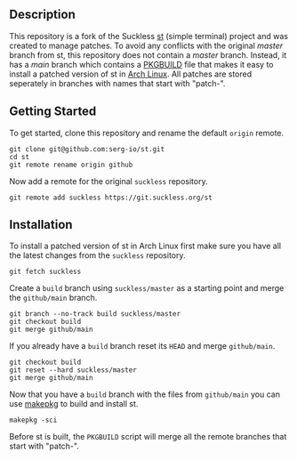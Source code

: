 ## Description ##

This repository is a fork of the Suckless [st](https://st.suckless.org/) (simple terminal) project
and was created to manage patches. To avoid any conflicts with the original _master_ branch from
st, this repository does not contain a _master_ branch. Instead, it has a _main_ branch which
contains a [PKGBUILD](https://wiki.archlinux.org/index.php/PKGBUILD) file that makes it easy to
install a patched version of st in [Arch Linux](https://www.archlinux.org/). All patches are stored
seperately in branches with names that start with "patch-".

## Getting Started ##

To get started, clone this repository and rename the default `origin` remote.

	git clone git@github.com:serg-io/st.git
	cd st
	git remote rename origin github

Now add a remote for the original `suckless` repository.

	git remote add suckless https://git.suckless.org/st

## Installation ##

To install a patched version of st in Arch Linux first make sure you have all the latest changes
from the `suckless` repository.

	git fetch suckless

Create a `build` branch using `suckless/master` as a starting point and merge the `github/main`
branch.

	git branch --no-track build suckless/master
	git checkout build
	git merge github/main

If you already have a `build` branch reset its `HEAD` and merge `github/main`.

	git checkout build
	git reset --hard suckless/master
	git merge github/main

Now that you have a `build` branch with the files from `github/main` you can use
[makepkg](https://wiki.archlinux.org/index.php/Makepkg) to build and install st.

	makepkg -sci

Before st is built, the `PKGBUILD` script will merge all the remote branches that start with
"patch-".